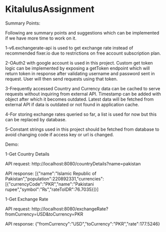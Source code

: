 # KitalulusAssignment

Summary Points:

Following are summary points and suggestions which can be implemented if we have more time to work on it.

1-v6.exchangerate-api is used to get exchange rate instead of recommended fixer.io due to restrictions on free account subscription plan. 

2-OAuth2 with google account is used in this project. Custom get token logic can be implemented by exposing a getToken endpoint which will return token in response after validating username and password sent in request. User will then send requests using that token. 

3-Frequently accessed Country and Currency data can be cached to serve requests without inquiring from external API. Timestamp can be added with object after which it becomes outdated. Latest data will be fetched from external API if data is outdated or not found in application cache.  

4-For storing exchange rates queried so far, a list is used for now but this can be replaced by database. 

5-Constant strings used in this project should be fetched from database to avoid changing code if access key or url is changed. 

Demo:

1-Get Country Details

API request:
http://localhost:8080/countryDetails?name=pakistan

API response:
[{"name":"Islamic Republic of Pakistan","population":220892331,"currencies":[{"currencyCode":"PKR","name":"Pakistani rupee","symbol":"₨","rateToIDR":76.7035}]}]

1-Get Exchange Rate

API request:
http://localhost:8080/exchangeRate?fromCurrency=USD&toCurrency=PKR

API response:
{"fromCurrency":"USD","toCurrency":"PKR","rate":177.5246}

